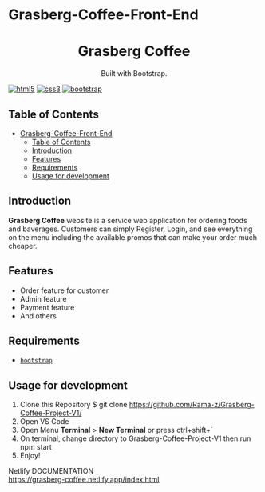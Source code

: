 # Grasberg-Coffee-Front-End

<h1 align="center">Grasberg Coffee</h1>
<p align="center">
  Built with Bootstrap.
</p>

[![html5](https://img.shields.io/badge/HTML5-E34F26?style=for-the-badge&logo=html5&logoColor=white)]()
[![css3](https://img.shields.io/badge/CSS3-1572B6?style=for-the-badge&logo=css3&logoColor=white)]()
[![bootstrap](https://img.shields.io/badge/Bootstrap-563D7C?style=for-the-badge&logo=bootstrap&logoColor=white)]()

## Table of Contents

- [Grasberg-Coffee-Front-End](#grasberg-coffee-front-end)
  - [Table of Contents](#table-of-contents)
  - [Introduction](#introduction)
  - [Features](#features)
  - [Requirements](#requirements)
  - [Usage for development](#usage-for-development)

## Introduction

<b>Grasberg Coffee</b> website is a service web application for ordering foods and baverages. Customers can simply Register, Login, and see everything on the menu including
the available promos that can make your order much cheaper.

## Features

- Order feature for customer
- Admin feature
- Payment feature
- And others

## Requirements

- [`bootstrap`](https://getbootstrap.com/)

## Usage for development

1. Clone this Repository
   $ git clone https://github.com/Rama-z/Grasberg-Coffee-Project-V1/
2. Open VS Code
3. Open Menu **Terminal** > **New Terminal** or press ctrl+shift+`
4. On terminal, change directory to Grasberg-Coffee-Project-V1 then run
   npm start
5. Enjoy!

Netlify DOCUMENTATION\
https://grasberg-coffee.netlify.app/index.html
